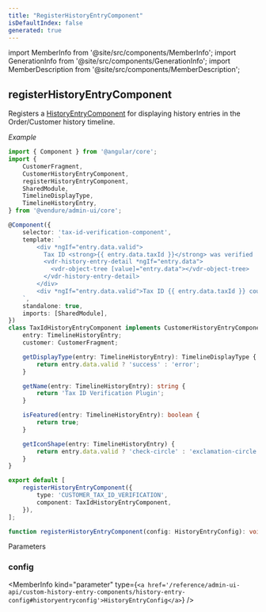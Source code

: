 ```yaml
---
title: "RegisterHistoryEntryComponent"
isDefaultIndex: false
generated: true
---
```

<!-- This file was generated from the Vendure source. Do not modify. Instead, re-run the "docs:build" script -->
import MemberInfo from '@site/src/components/MemberInfo';
import GenerationInfo from '@site/src/components/GenerationInfo';
import MemberDescription from '@site/src/components/MemberDescription';


## registerHistoryEntryComponent

<GenerationInfo sourceFile="packages/admin-ui/src/lib/core/src/extension/register-history-entry-component.ts" sourceLine="68" packageName="@vendure/admin-ui" since="1.9.0" />

Registers a <a href='/reference/admin-ui-api/custom-history-entry-components/history-entry-component#historyentrycomponent'>HistoryEntryComponent</a> for displaying history entries in the Order/Customer
history timeline.

*Example*

```ts
import { Component } from '@angular/core';
import {
    CustomerFragment,
    CustomerHistoryEntryComponent,
    registerHistoryEntryComponent,
    SharedModule,
    TimelineDisplayType,
    TimelineHistoryEntry,
} from '@vendure/admin-ui/core';

@Component({
    selector: 'tax-id-verification-component',
    template: `
        <div *ngIf="entry.data.valid">
          Tax ID <strong>{{ entry.data.taxId }}</strong> was verified
          <vdr-history-entry-detail *ngIf="entry.data">
            <vdr-object-tree [value]="entry.data"></vdr-object-tree>
          </vdr-history-entry-detail>
        </div>
        <div *ngIf="entry.data.valid">Tax ID {{ entry.data.taxId }} could not be verified</div>
    `,
    standalone: true,
    imports: [SharedModule],
})
class TaxIdHistoryEntryComponent implements CustomerHistoryEntryComponent {
    entry: TimelineHistoryEntry;
    customer: CustomerFragment;

    getDisplayType(entry: TimelineHistoryEntry): TimelineDisplayType {
        return entry.data.valid ? 'success' : 'error';
    }

    getName(entry: TimelineHistoryEntry): string {
        return 'Tax ID Verification Plugin';
    }

    isFeatured(entry: TimelineHistoryEntry): boolean {
        return true;
    }

    getIconShape(entry: TimelineHistoryEntry) {
        return entry.data.valid ? 'check-circle' : 'exclamation-circle';
    }
}

export default [
    registerHistoryEntryComponent({
        type: 'CUSTOMER_TAX_ID_VERIFICATION',
        component: TaxIdHistoryEntryComponent,
    }),
];
```

```ts title="Signature"
function registerHistoryEntryComponent(config: HistoryEntryConfig): void
```
Parameters

### config

<MemberInfo kind="parameter" type={`<a href='/reference/admin-ui-api/custom-history-entry-components/history-entry-config#historyentryconfig'>HistoryEntryConfig</a>`} />

